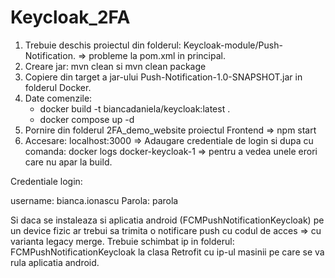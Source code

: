 # Keycloak_2FA

1. Trebuie deschis proiectul din folderul: Keycloak-module/Push-Notification. => probleme la pom.xml in principal.
2. Creare jar: mvn clean si mvn clean package
3. Copiere din target a jar-ului Push-Notification-1.0-SNAPSHOT.jar in folderul Docker.
4. Date comenzile:
   - docker build -t biancadaniela/keycloak:latest .
   - docker compose up -d
5. Pornire din folderul 2FA_demo_website proiectul Frontend => npm start
6. Accesare: localhost:3000 => Adaugare credentiale de login si dupa cu comanda: docker logs docker-keycloak-1 => pentru a vedea unele erori care nu apar la build.

Credentiale login:

username: bianca.ionascu
Parola: parola

Si daca se instaleaza si aplicatia android (FCMPushNotificationKeycloak) pe un device fizic ar trebui sa trimita o notificare push cu codul de acces => cu varianta legacy merge. 
Trebuie schimbat ip in folderul: FCMPushNotificationKeycloak la clasa Retrofit cu ip-ul masinii pe care se va rula aplicatia android.
